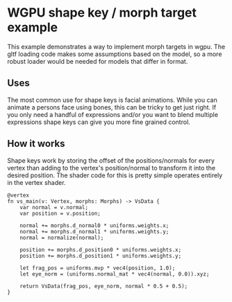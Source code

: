# WGPU shape key / morph target example

This example demonstrates a way to implement morph targets in wgpu. The gltf loading code makes some assumptions based on the model, so a more robust loader would be needed for models that differ in format.

## Uses

The most common use for shape keys is facial animations. While you can animate a persons face using bones, this can be tricky to get just right. If you only need a handful of expressions and/or you want to blend multiple expressions shape keys can give you more fine grained control.

## How it works

Shape keys work by storing the offset of the positions/normals for every vertex than adding to the vertex's position/normal to transform it into the desired position. The shader code for this is pretty simple operates entirely in the vertex shader.

```wgsl
@vertex
fn vs_main(v: Vertex, morphs: Morphs) -> VsData {
    var normal = v.normal;
    var position = v.position;

    normal += morphs.d_normal0 * uniforms.weights.x;
    normal += morphs.d_normal1 * uniforms.weights.y;
    normal = normalize(normal);

    position += morphs.d_position0 * uniforms.weights.x;
    position += morphs.d_position1 * uniforms.weights.y;
    
    let frag_pos = uniforms.mvp * vec4(position, 1.0);
    let eye_norm = (uniforms.normal_mat * vec4(normal, 0.0)).xyz;

    return VsData(frag_pos, eye_norm, normal * 0.5 + 0.5);
}
```
